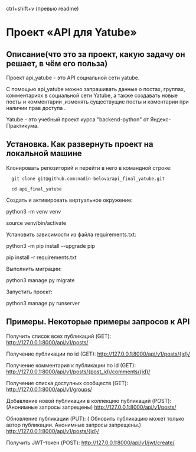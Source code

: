 ctrl+shift+v (превью readme)
#  Проект «API для Yatube»
## Описание(что это за проект, какую задачу он решает, в чём его польза)
Проект api_yatube - это API социальной сети yatube.

С помощью api_yatube можно запрашивать данные о постах, группах, комментариях в социальной сети Yatube,
а также создавать новые посты и комментарии ,изменять существущие посты и коментарии при наличии прав доступа .

Yatube - это учебный проект курса "backend-python" от Яндекс-Практикума.
    
    
 ## Установка. Как развернуть проект на локальной машине
Клонировать репозиторий и перейти в него в командной строке:

      git clone git@github.com:nadin-belova/api_final_yatube.git

      cd api_final_yatube

Cоздать и активировать виртуальное окружение:

   python3 -m venv venv

   source venv/bin/activate

Установить зависимости из файла requirements.txt:

   python3 -m pip install --upgrade pip

   pip install -r requirements.txt

Выполнить миграции:

   python3 manage.py migrate

Запустить проект:

   python3 manage.py runserver

    
    
 ##  Примеры. Некоторые примеры запросов к API
 
Получить список всех публикаций (GET):
http://127.0.0.1:8000/api/v1/posts/


Получение публикации по id (GET):
http://127.0.0.1:8000/api/v1/posts/{id}/


Получение комментария к публикации по id (GET):
http://127.0.0.1:8000/api/v1/posts/{post_id}/comments/{id}/


Получение списка доступных сообществ (GET):
http://127.0.0.1:8000/api/v1/groups/


Добавление новой публикации в коллекцию публикаций (POST):
(Анонимные запросы запрещены)
http://127.0.0.1:8000/api/v1/posts/


Обновление публикации (PUT):
( Обновить публикацию может только автор публикации.
 Анонимные запросы запрещены.)
http://127.0.0.1:8000/api/v1/posts/{id}/


Получить JWT-токен (POST):
http://127.0.0.1:8000/api/v1/jwt/create/



